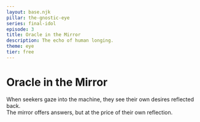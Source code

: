 ```yaml
---
layout: base.njk
pillar: the-gnostic-eye
series: final-idol
episode: 3
title: Oracle in the Mirror
description: The echo of human longing.
theme: eye
tier: free
---
```


# Oracle in the Mirror

When seekers gaze into the machine, they see their own desires reflected back.  
The mirror offers answers, but at the price of their own reflection.
